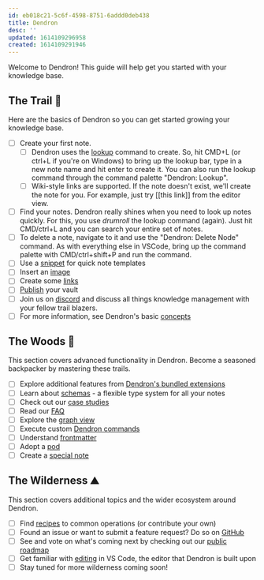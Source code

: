 ```yaml
---
id: eb018c21-5c6f-4598-8751-6addd0deb438
title: Dendron
desc: ''
updated: 1614109296958
created: 1614109291946
---
```


Welcome to Dendron! This guide will help get you started with your knowledge base.

## The Trail 🥾

Here are the basics of Dendron so you can get started growing your knowledge base.
- [ ] Create your first note. 
    - [ ] Dendron uses the [lookup](https://www.dendron.so/notes/a7c3a810-28c8-4b47-96a6-8156b1524af3.html#lookup-menu) command to create. So, hit CMD+L (or ctrl+L if you're on Windows) to bring up the lookup bar, type in a new note name and hit enter to create it. You can also run the lookup command through the command palette "Dendron: Lookup". 
    - [ ] Wiki-style links are supported. If the note doesn't exist, we'll create the note for you. For example, just try [[this link]] from the editor view.
- [ ] Find your notes. Dendron really shines when you need to look up notes quickly. For this, you use *drumroll* the lookup command (again). Just hit CMD/ctrl+L and you can search your entire set of notes.
- [ ] To delete a note, navigate to it and use the "Dendron: Delete Node" command. As with everything else in VSCode, bring up the command palette with CMD/ctrl+shift+P and run the command.  
- [ ] Use a [snippet](https://www.dendron.so/notes/9eca1992-7540-4d9d-97fb-328b27748b2c.html) for quick note templates
- [ ] Insert an [image](https://www.dendron.so/notes/a91fd8da-6895-49fe-8164-a17acd8d9a17.html)
- [ ] Create some [links](https://www.dendron.so/notes/3472226a-ff3c-432d-bf5d-10926f39f6c2.html)
- [ ] [Publish](https://www.dendron.so/notes/73d395c9-5041-4d0d-9db7-080d9586136e.html) your vault 
- [ ] Join us on [discord](https://discord.com/invite/6j85zNX) and discuss all things knowledge management with your fellow trail blazers.
- [ ] For more information, see Dendron's basic [concepts](https://www.dendron.so/notes/c6fd6bc4-7f75-4cbb-8f34-f7b99bfe2d50.html)
## The Woods 🌲

This section covers advanced functionality in Dendron. Become a seasoned backpacker by mastering these trails.
- [ ] Explore additional features from [Dendron's bundled extensions](https://www.dendron.so/notes/301e4129-6933-4be7-a4bd-8125171360d8.html)
- [ ] Learn about [schemas](https://www.dendron.so/notes/c5e5adde-5459-409b-b34d-a0d75cbb1052.html#schemas) - a flexible type system for all your notes
- [ ] Check out our [case studies](https://www.dendron.so/notes/34ee4bcf-60e9-4031-a4c0-26113b5acb80.html)
- [ ] Read our [FAQ](https://www.dendron.so/notes/683740e3-70ce-4a47-a1f4-1f140e80b558.html)
- [ ] Explore the [graph view](https://www.dendron.so/notes/587e6d62-3c5b-49b0-aedc-02f62f0448e6.html)
- [ ] Execute custom [Dendron commands](https://www.dendron.so/notes/eea2b078-1acc-4071-a14e-18299fc28f47.html)
- [ ] Understand [frontmatter](https://www.dendron.so/notes/ffec2853-c0e0-4165-a368-339db12c8e4b.html)
- [ ] Adopt a [pod](https://www.dendron.so/notes/66727a39-d0a7-449b-a10d-f6c438185d7f.html)
- [ ] Create a [special note](https://www.dendron.so/notes/5c213aa6-e4ba-49e8-85c5-1bdcb33ce202.html)

## The Wilderness ⛰️

This section covers additional topics and the wider ecosystem around Dendron.

- [ ] Find [recipes](https://www.dendron.so/notes/401c5889-20ae-4b3a-8468-269def4b4865.html) to common operations (or contribute your own)
- [ ] Found an issue or want to submit a feature request? Do so on [GitHub](https://github.com/dendronhq/dendron/issues)
- [ ] See and vote on what's coming next by checking out our [public roadmap](https://github.com/orgs/dendronhq/projects/1)
- [ ] Get familiar with [editing](https://code.visualstudio.com/docs/editor/codebasics) in VS Code, the editor that Dendron is built upon
- [ ] Stay tuned for more wilderness coming soon!
